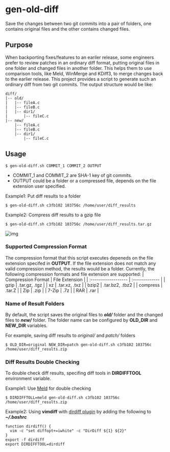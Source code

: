 # gen-old-diff
Save the changes between two git commits into a pair of folders, one contains original files and the other contains changed files.

## Purpose
When backporting fixes/features to an eariler release, some engineers prefer to review patches in an ordinary diff format, putting original files in one folder and changed files in another folder.
This helps them to use comparison tools, like Meld, WinMerge and KDiff3, to merge changes back to the earlier release. 
This project provides a script to generate such an ordinary diff from two git commits.
The output structure would be like:
```
diff/
|-- old/
|   |-- fileA.c
|   |-- fileB.c
|   |-- dir1/
|       |-- fileC.c
|-- new/
    |-- fileA.c
    |-- fileB.c
    |-- dir1/
        |-- fileC.c
```

## Usage
```console
$ gen-old-diff.sh COMMIT_1 COMMIT_2 OUTPUT
```
* COMMIT_1 and COMMIT_2 are SHA-1 key of git commits.
* OUTPUT could be a folder or a compressed file, depends on the file extension user specified.

Example1: Put diff results to a folder
```console
$ gen-old-diff.sh c3fb102 103756c /home/user/diff_results
```
Example2: Compress diff results to a gzip file
```console
$ gen-old-diff.sh c3fb102 103756c /home/user/diff_results.tar.gz
```
![img](https://github.com/borting/gen-old-diff/wiki/images/demo_gen_gzip.gif)

### Supported Compression Format
The compression format that this script executes depeneds on the file extension specifed in **OUTPUT**.
If the file extension does not match any valid compression method, the results would be a folder.
Currently, the following compression formats and file extension are supported:
| Compression Format | File Extension |
| :------------------ | :------------- |
| gzip | .tar.gz, .tgz |
| xz | .tar.xz, .txz |
| bzip2 | .tar.bz2, .tbz2 |
| compress | .tar.Z |
| Zip | .zip |
| 7-Zip | .7z |
| RAR | .rar |

### Name of Result Folders
By default, the script saves the original files to **_old/_** folder and the changed files to **_new/_** folder.
The folder name can be configured by **OLD_DIR** and **NEW_DIR** variables.

For example, saving diff results to _original/_ and _patch/_ folders
```console
$ OLD_DIR=original NEW_DIR=patch gen-old-diff.sh c3fb102 103756c /home/user/diff_results.zip
```

### Diff Results Double Checking
To double check diff results, specifing diff tools in **DIRDIFFTOOL** environment variable.

Example1: Use [Meld](https://meldmerge.org/) for double checking
```console
$ DIRDIFFTOLL=meld gen-old-diff.sh c3fb102 103756c /home/user/diff_results.zip
```
Example2: Using **vimdiff** with [dirdiff plugin](https://github.com/will133/vim-dirdiff) by adding the following to **_~/.bashrc_**
```
function dirdiff() {
  vim -c "set diffopt+=iwhite" -c "DirDiff ${1} ${2}"
}
export -f dirdiff
export DIRDIFFTOOL=dirdiff
```
